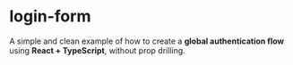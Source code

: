 # login-form
A simple and clean example of how to create a **global authentication flow** using **React + TypeScript**, without prop drilling.
